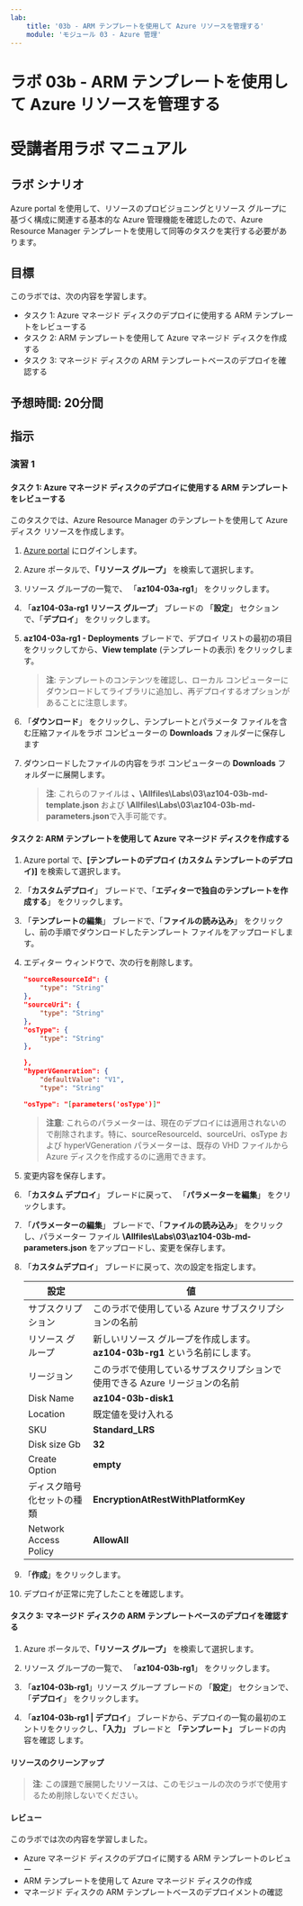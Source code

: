 ```yaml
---
lab:
    title: '03b - ARM テンプレートを使用して Azure リソースを管理する'
    module: 'モジュール 03 - Azure 管理'
---
```


# ラボ 03b - ARM テンプレートを使用して Azure リソースを管理する
# 受講者用ラボ マニュアル

## ラボ シナリオ
Azure portal を使用して、リソースのプロビジョニングとリソース グループに基づく構成に関連する基本的な Azure 管理機能を確認したので、Azure Resource Manager テンプレートを使用して同等のタスクを実行する必要があります。

## 目標

このラボでは、次の内容を学習します。

+ タスク 1: Azure マネージド ディスクのデプロイに使用する ARM テンプレートをレビューする
+ タスク 2: ARM テンプレートを使用して Azure マネージド ディスクを作成する 
+ タスク 3: マネージド ディスクの ARM テンプレートベースのデプロイを確認する

## 予想時間: 20分間

## 指示

### 演習 1

#### タスク 1: Azure マネージド ディスクのデプロイに使用する ARM テンプレートをレビューする

このタスクでは、Azure Resource Manager のテンプレートを使用して Azure ディスク リソースを作成します。

1. [Azure portal](https://portal.azure.com) にログインします。

1. Azure ポータルで、**「リソース グループ」** を検索して選択します。  

1. リソース グループの一覧で、 「**az104-03a-rg1**」 をクリックします。 

1. 「**az104-03a-rg1 リソース グループ**」 ブレードの 「**設定**」 セクションで、「**デプロイ**」 をクリックします。     

1. **az104-03a-rg1 - Deployments** ブレードで、デプロイ リストの最初の項目をクリックしてから、**View template** (テンプレートの表示) をクリックします。   

    >**注**: テンプレートのコンテンツを確認し、ローカル コンピューターにダウンロードしてライブラリに追加し、再デプロイするオプションがあることに注意します。

1. 「**ダウンロード**」 をクリックし、テンプレートとパラメータ ファイルを含む圧縮ファイルをラボ コンピューターの **Downloads** フォルダーに保存します 

1. ダウンロードしたファイルの内容をラボ コンピューターの **Downloads** フォルダーに展開します。 

    >**注**: これらのファイルは **、\\Allfiles\\Labs\\03\\az104-03b-md-template.json** および **\\Allfiles\\Labs\\03\\az104-03b-md-parameters.json**で入手可能です。

#### タスク 2: ARM テンプレートを使用して Azure マネージド ディスクを作成する 

1. Azure portal で、**[テンプレートのデプロイ (カスタム テンプレートのデプロイ)]** を検索して選択します。 

1. 「**カスタムデプロイ**」 ブレードで、「**エディターで独自のテンプレートを作成する**」 をクリックします。

1. 「**テンプレートの編集**」 ブレードで、「**ファイルの読み込み**」 をクリックし、前の手順でダウンロードしたテンプレート ファイルをアップロードします。   

1. エディター ウィンドウで、次の行を削除します。

   ```json
   "sourceResourceId": {
       "type": "String"
   },
   "sourceUri": {
       "type": "String"
   },
   "osType": {
       "type": "String"
   },
   ```

   ```json
   },
   "hyperVGeneration": {
       "defaultValue": "V1",
       "type": "String"
   ```

   ```json
   "osType": "[parameters('osType')]"
   ```

    >**注意**: これらのパラメーターは、現在のデプロイには適用されないので削除されます。特に、sourceResourceId、sourceUri、osType および hyperVGeneration パラメーターは、既存の VHD ファイルから Azure ディスクを作成するのに適用できます。

1. 変更内容を保存します｡

1. 「**カスタム デプロイ**」 ブレードに戻って、 「**パラメーターを編集**」 をクリックします。

1. 「**パラメーターの編集**」 ブレードで、「**ファイルの読み込み**」 をクリックし、パラメーター ファイル **\\Allfiles\\Labs\\03\\az104-03b-md-parameters.json** をアップロードし、変更を保存します。     

1. 「**カスタムデプロイ**」 ブレードに戻って、次の設定を指定します。

    | 設定 | 値 |
    | --- |--- |
    | サブスクリプション | このラボで使用している Azure サブスクリプションの名前 |
    | リソース グループ | 新しいリソース グループを作成します。 **az104-03b-rg1** という名前にします。 |
    | リージョン | このラボで使用しているサブスクリプションで使用できる Azure リージョンの名前 |
    | Disk Name | **az104-03b-disk1** |
    | Location | 既定値を受け入れる |
    | SKU | **Standard_LRS** |
    | Disk size Gb | **32** |
    | Create Option | **empty** |
    | ディスク暗号化セットの種類 | **EncryptionAtRestWithPlatformKey** |
    | Network Access Policy | **AllowAll** |

1. 「**作成**」をクリックします。

1. デプロイが正常に完了したことを確認します。

#### タスク 3: マネージド ディスクの ARM テンプレートベースのデプロイを確認する

1. Azure ポータルで、**「リソース グループ」** を検索して選択します。  

1. リソース グループの一覧で、 「**az104-03b-rg1**」 をクリックします。

1. 「**az104-03b-rg1**」リソース グループ ブレードの 「**設定**」 セクションで、「**デプロイ**」 をクリックします。

1. 「**az104-03b-rg1 | デプロイ**」 ブレードから、デプロイの一覧の最初のエントリをクリックし、**「入力」** ブレードと **「テンプレート」** ブレードの内容を確認 します。     

#### リソースのクリーンアップ

   >**注**: この課題で展開したリソースは、このモジュールの次のラボで使用するため削除しないでください。

#### レビュー

このラボでは次の内容を学習しました。

- Azure マネージド ディスクのデプロイに関する ARM テンプレートのレビュー
- ARM テンプレートを使用して Azure マネージド ディスクの作成
- マネージド ディスクの ARM テンプレートベースのデプロイメントの確認
